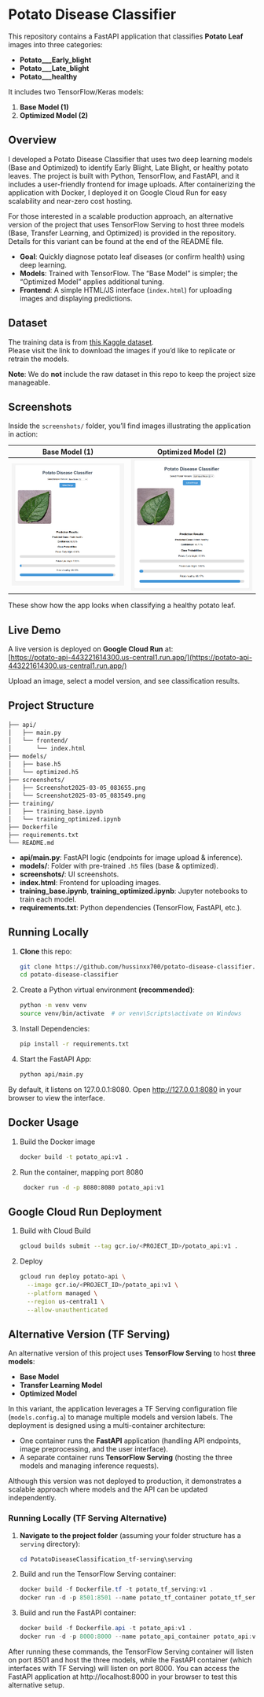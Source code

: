# Potato Disease Classifier

This repository contains a FastAPI application that classifies **Potato Leaf** images into three categories:
- **Potato___Early_blight**
- **Potato___Late_blight**
- **Potato___healthy**

It includes two TensorFlow/Keras models:

1. **Base Model (1)**
2. **Optimized Model (2)**

## Overview

I developed a Potato Disease Classifier that uses two deep learning models (Base and Optimized) to identify Early Blight, Late Blight, or healthy potato leaves. The project is built with Python, TensorFlow, and FastAPI, and it includes a user-friendly frontend for image uploads. After containerizing the application with Docker, I deployed it on Google Cloud Run for easy scalability and near-zero cost hosting.

For those interested in a scalable production approach, an alternative version of the project that uses TensorFlow Serving to host three models (Base, Transfer Learning, and Optimized) is provided in the repository. Details for this variant can be found at the end of the README file.

- **Goal**: Quickly diagnose potato leaf diseases (or confirm health) using deep learning.
- **Models**: Trained with TensorFlow. The “Base Model” is simpler; the “Optimized Model” applies additional tuning.
- **Frontend**: A simple HTML/JS interface (`index.html`) for uploading images and displaying predictions.

## Dataset

The training data is from [this Kaggle dataset](https://www.kaggle.com/datasets/faysalmiah1721758/potato-dataset).  
Please visit the link to download the images if you’d like to replicate or retrain the models.

**Note**: We do **not** include the raw dataset in this repo to keep the project size manageable.

## Screenshots

Inside the `screenshots/` folder, you’ll find images illustrating the application in action:

| Base Model (1)                                                                 | Optimized Model (2)                                                                  |
|--------------------------------------------------------------------------------|--------------------------------------------------------------------------------------|
| ![Base Model Screenshot](Screenshots/Screenshot2025-03-05_083655.png)     | ![Optimized Model Screenshot](Screenshots/Screenshot2025-03-05_083549.png)      |


These show how the app looks when classifying a healthy potato leaf.

## Live Demo

A live version is deployed on **Google Cloud Run** at:  
[https://potato-api-443221614300.us-central1.run.app/](https://potato-api-443221614300.us-central1.run.app/)

Upload an image, select a model version, and see classification results.

## Project Structure

    ├── api/
    │   ├── main.py
    │   └── frontend/
    │       └── index.html
    ├── models/
    │   ├── base.h5
    │   └── optimized.h5
    ├── screenshots/
    │   ├── Screenshot2025-03-05_083655.png
    │   └── Screenshot2025-03-05_083549.png
    ├── training/
    │   ├── training_base.ipynb
    │   └── training_optimized.ipynb
    ├── Dockerfile
    ├── requirements.txt
    └── README.md

- **api/main.py**: FastAPI logic (endpoints for image upload & inference).
- **models/**: Folder with pre-trained `.h5` files (base & optimized).
- **screenshots/**: UI screenshots.
- **index.html**: Frontend for uploading images.
- **training_base.ipynb**, **training_optimized.ipynb**: Jupyter notebooks to train each model.
- **requirements.txt**: Python dependencies (TensorFlow, FastAPI, etc.).

## Running Locally

1. **Clone** this repo:
   ```bash
   git clone https://github.com/hussinxx700/potato-disease-classifier.git
   cd potato-disease-classifier

2. Create a Python virtual environment **(recommended)**:
   ```bash
   python -m venv venv
   source venv/bin/activate  # or venv\Scripts\activate on Windows

1. Install Dependencies:
   ```bash
   pip install -r requirements.txt

1. Start the FastAPI App:
   ```bash
   python api/main.py

By default, it listens on 127.0.0.1:8080.
Open http://127.0.0.1:8080 in your browser to view the interface.

## Docker Usage

1. Build the Docker image
   ```bash
   docker build -t potato_api:v1 .

2. Run the container, mapping port 8080
   ```bash
    docker run -d -p 8080:8080 potato_api:v1

## Google Cloud Run Deployment

1. Build with Cloud Build
   ```bash
   gcloud builds submit --tag gcr.io/<PROJECT_ID>/potato_api:v1 .

2. Deploy
   ```bash
   gcloud run deploy potato-api \
     --image gcr.io/<PROJECT_ID>/potato_api:v1 \
     --platform managed \
     --region us-central1 \
     --allow-unauthenticated


## Alternative Version (TF Serving)

An alternative version of this project uses **TensorFlow Serving** to host **three models**:
- **Base Model**
- **Transfer Learning Model**
- **Optimized Model**

In this variant, the application leverages a TF Serving configuration file (`models.config.a`) to manage multiple models and version labels. The deployment is designed using a multi-container architecture:
- One container runs the **FastAPI** application (handling API endpoints, image preprocessing, and the user interface).
- A separate container runs **TensorFlow Serving** (hosting the three models and managing inference requests).

Although this version was not deployed to production, it demonstrates a scalable approach where models and the API can be updated independently.

### Running Locally (TF Serving Alternative)

1. **Navigate to the project folder** (assuming your folder structure has a `serving` directory):
   ```powershell
   cd PotatoDiseaseClassification_tf-serving\serving

2. Build and run the TensorFlow Serving container:
   ```powershell
   docker build -f Dockerfile.tf -t potato_tf_serving:v1 .
   docker run -d -p 8501:8501 --name potato_tf_container potato_tf_serving:v1

3. Build and run the FastAPI container:
   ```powershell
   docker build -f Dockerfile.api -t potato_api:v1 .
   docker run -d -p 8000:8000 --name potato_api_container potato_api:v1

After running these commands, the TensorFlow Serving container will listen on port 8501 and host the three models, while the FastAPI container (which interfaces with TF Serving) will listen on port 8000. You can access the FastAPI application at http://localhost:8000 in your browser to test this alternative setup.
